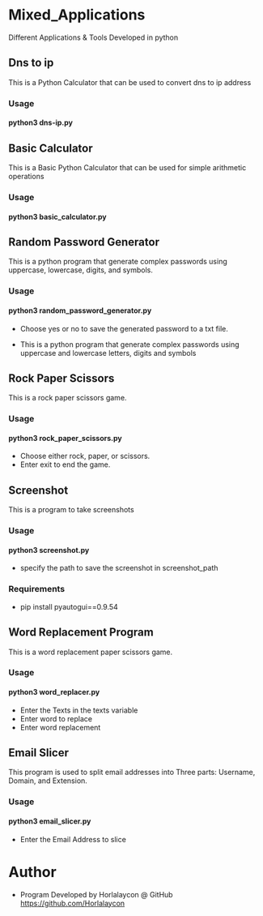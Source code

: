 # Mixed_Applications
Different Applications & Tools Developed in python

## Dns to ip
This is a Python Calculator that can be used to convert dns to ip address
### Usage
#### python3 dns-ip.py

## Basic Calculator
This is a Basic Python Calculator that can be used for simple arithmetic operations
### Usage
#### python3 basic_calculator.py

## Random Password Generator
This is a python program that generate complex passwords using uppercase, lowercase, digits, and symbols.

### Usage
#### python3 random_password_generator.py
- Choose yes or no to save the generated password to a txt file.

- This is a python program that generate complex passwords using uppercase and lowercase letters, digits and symbols

## Rock Paper Scissors
This is a rock paper scissors game.

### Usage
#### python3 rock_paper_scissors.py
- Choose either rock, paper, or scissors.
- Enter exit to end the game.

## Screenshot
This is a program to take screenshots

### Usage
#### python3 screenshot.py
- specify the path to save the screenshot in screenshot_path

### Requirements
- pip install pyautogui==0.9.54

## Word Replacement Program
This is a word replacement paper scissors game.

### Usage
#### python3 word_replacer.py
- Enter the Texts in the texts variable
- Enter word to replace
- Enter word replacement

## Email Slicer
This program is used to split email addresses into Three parts: Username, Domain, and Extension.

### Usage
#### python3 email_slicer.py
- Enter the Email Address to slice

# Author
- Program Developed by Horlalaycon @ GitHub https://github.com/Horlalaycon
